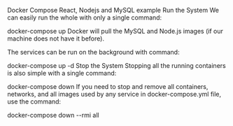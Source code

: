Docker Compose React, Nodejs and MySQL example
Run the System
We can easily run the whole with only a single command:

docker-compose up
Docker will pull the MySQL and Node.js images (if our machine does not have it before).

The services can be run on the background with command:

docker-compose up -d
Stop the System
Stopping all the running containers is also simple with a single command:

docker-compose down
If you need to stop and remove all containers, networks, and all images used by any service in docker-compose.yml file, use the command:

docker-compose down --rmi all
